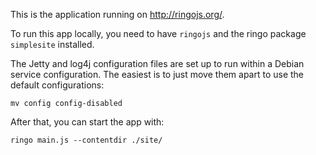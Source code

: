 This is the application running on <http://ringojs.org/>.

To run this app locally, you need to have `ringojs` and the ringo package
`simplesite` installed.


The Jetty and log4j configuration files are set up to run within a
Debian service configuration. The easiest is to just move them apart
to use the default configurations:

    mv config config-disabled

After that, you can start the app with:

    ringo main.js --contentdir ./site/
